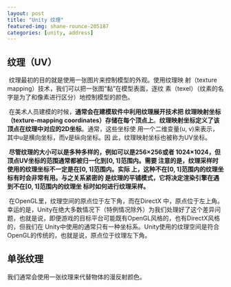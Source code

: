 ```yaml
---
layout: post
title: "Unity 纹理"
featured-img: shane-rounce-205187
categories: [unity, address]
---
```




## 纹理（UV）

​	纹理最初的目的就是使用一张图片来控制模型的外观。使用纹理映 射（texture mapping）技术，我们可以把一张图“黏”在模型表面，逐纹 素（texel）（纹素的名字是为了和像素进行区分）地控制模型的颜色。

​	在美术人员建模的时候，**通常会在建模软件中利用纹理展开技术把 纹理映射坐标（texture-mapping coordinates）存储在每个顶点上**。**纹理映射坐标定义了该顶点在纹理中对应的2D坐标**。通常，这些坐标使 用一个二维变量(u, v)来表示，其中u是横向坐标，而v是纵向坐标。因 此，纹理映射坐标也被称为UV坐标。

​	**尽管纹理的大小可以是多种多样的，例如可以是256×256或者 1024×1024，但顶点UV坐标的范围通常都被归一化到[0, 1]范围内。需要 注意的是，纹理采样时使用的纹理坐标不一定是在[0, 1]范围内。实际 上，这种不在[0, 1]范围内的纹理坐标有时会非常有用。与之关系紧密的 是纹理的平铺模式，它将决定渲染引擎在遇到不在[0, 1]范围内的纹理坐 标时如何进行纹理采样。**

​	在OpenGL里，纹理空间的原点位于左下角，而在DirectX 中，原点位于左上角。幸运的是，Unity在绝大多数情况下（特例情况除外）为我们处理好了这个差异问题，也就是说，即便游戏的目标平台可能既有OpenGL风格的，也有DirectX风格的，但我们在 Unity中使用的通常只有一种坐标系。Unity使用的纹理空间是符合 OpenGL的传统的，也就是说，原点位于纹理左下角。



## 单张纹理

我们通常会使用一张纹理来代替物体的漫反射颜色。